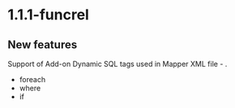 # 1.1.1-funcrel

## New features

Support of Add-on Dynamic SQL tags used in Mapper XML file - .
- foreach
- where
- if

